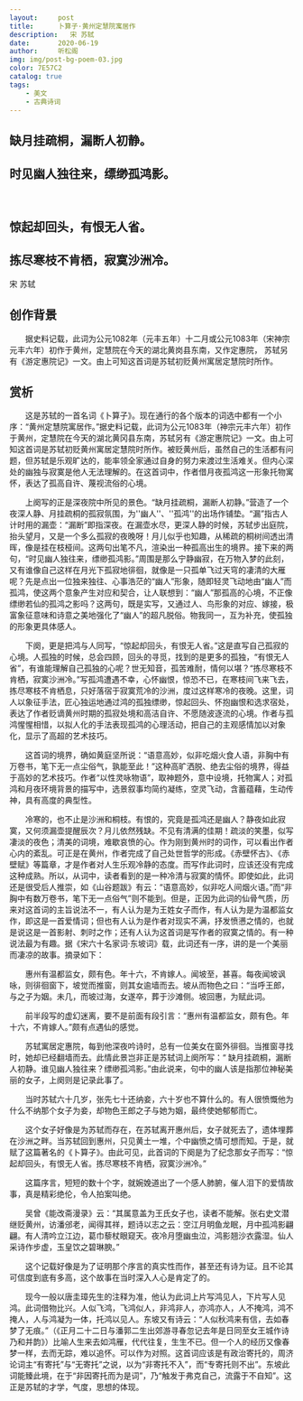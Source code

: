 ```yaml
---
layout:     post
title:      卜算子·黄州定慧院寓居作
description:   宋 苏轼
date:       2020-06-19
author:     听松阁
img: img/post-bg-poem-03.jpg
color: 7E57C2
catalog: true
tags:
    - 美文
    - 古典诗词
---
```


## 缺月挂疏桐，漏断人初静。
## 时见幽人独往来，缥缈孤鸿影。
&nbsp;
## 惊起却回头，有恨无人省。
## 拣尽寒枝不肯栖，寂寞沙洲冷。

宋 苏轼

## 创作背景

　　据史料记载，此词为公元1082年（元丰五年）十二月或公元1083年（宋神宗元丰六年）初作于黄州，定慧院在今天的湖北黄岗县东南，又作定惠院， 苏轼另有《游定惠院记》一文。由上可知这首词是苏轼初贬黄州寓居定慧院时所作。 



## 赏析

　　这是苏轼的一首名词《卜算子》。现在通行的各个版本的词选中都有一个小序：“黄州定慧院寓居作。”据史料记载，此词为公元1083年（神宗元丰六年）初作于黄州，定慧院在今天的湖北黄冈县东南，苏轼另有《游定惠院记》一文。由上可知这首词是苏轼初贬黄州寓居定慧院时所作。被贬黄州后，虽然自己的生活都有问题，但苏轼是乐观旷达的，能率领全家通过自身的努力来渡过生活难关。但内心深处的幽独与寂寞是他人无法理解的。在这首词中，作者借月夜孤鸿这一形象托物寓怀，表达了孤高自许、蔑视流俗的心境。　

　　上阕写的正是深夜院中所见的景色。“缺月挂疏桐，漏断人初静。”营造了一个夜深人静、月挂疏桐的孤寂氛围，为''幽人''、''孤鸿''的出场作铺垫。“漏”指古人计时用的漏壶：“漏断”即指深夜。在漏壶水尽，更深人静的时候，苏轼步出庭院，抬头望月，又是一个多么孤寂的夜晚呀！月儿似乎也知趣，从稀疏的桐树间透出清晖，像是挂在枝桠间。这两句出笔不凡，渲染出一种孤高出生的境界。接下来的两句，“时见幽人独往来，缥缈孤鸿影。”周围是那么宁静幽寂，在万物入梦的此刻，又有谁像自己这样在月光下孤寂地徘徊，就像是一只孤单飞过天穹的凄清的大雁呢？先是点出一位独来独往、心事浩茫的“幽人”形象，随即轻灵飞动地由“幽人”而孤鸿，使这两个意象产生对应和契合，让人联想到：“幽人”那孤高的心境，不正像缥缈若仙的孤鸿之影吗？这两句，既是实写，又通过人、鸟形象的对应、嫁接，极富象征意味和诗意之美地强化了“幽人”的超凡脱俗。物我同一，互为补充，使孤独的形象更具体感人。

　　下阕，更是把鸿与人同写，“惊起却回头，有恨无人省。”这是直写自己孤寂的心境。人孤独的时候，总会四顾，回头的寻觅，找到的是更多的孤独，“有恨无人省”，有谁能理解自己孤独的心呢？世无知音，孤苦难耐，情何以堪？“拣尽寒枝不肯栖，寂寞沙洲冷。”写孤鸿遭遇不幸，心怀幽恨，惊恐不已，在寒枝间飞来飞去，拣尽寒枝不肯栖息，只好落宿于寂寞荒冷的沙洲，度过这样寒冷的夜晚。这里，词人以象征手法，匠心独运地通过鸿的孤独缥缈，惊起回头、怀抱幽恨和选求宿处，表达了作者贬谪黄州时期的孤寂处境和高洁自许、不愿随波逐流的心境。作者与孤鸿惺惺相惜，以拟人化的手法表现孤鸿的心理活动，把自己的主观感情加以对象化，显示了高超的艺术技巧。 　

　　这首词的境界，确如黄庭坚所说：“语意高妙，似非吃烟火食人语，非胸中有万卷书，笔下无一点尘俗气，孰能至此！”这种高旷洒脱、绝去尘俗的境界，得益于高妙的艺术技巧。作者“以性灵咏物语”，取神题外，意中设境，托物寓人；对孤鸿和月夜环境背景的描写中，选景叙事均简约凝练，空灵飞动，含蓄蕴藉，生动传神，具有高度的典型性。

　　冷寒的，也不止是沙洲和桐枝。有恨的，究竟是孤鸿还是幽人？静夜如此寂寞，又何须漏壶提醒辰次？月儿依然残缺。不见有清满的佳期！疏淡的笑墨，似写凄淡的夜色；清美的词境，难歇哀愤的心。作为刚到黄州时的词作，可以看出作者心内的紊乱。可正是在黄州，作者完成了自己处世哲学的形成。《赤壁怀古》、《赤壁赋》等篇章，才是作者对人生乐观冷静的态度。而写作此词时，应该还没有完成这种成熟。所以，从词中，读者看到的是一种冷清与寂寞的情怀。即使如此，此词还是很受后人推崇，如《山谷题跋》有云：“语意高妙，似非吃人间烟火语。”而“非胸中有数万卷书，笔下无一点俗气”则不能到。但是，正因为此词的仙骨气质，历来对这首词的主旨说法不一，有人认为是为王姓女子而作，有人认为是为温都监女作，即这是一首爱情词；但也有人认为是作者对现实不满，抒发愤懑之情的，也就是说这是一首影射、刺时之作；还有人认为这首词是写作者的寂寞之情的。有一种说法最为有趣。据《宋六十名家词·东坡词》载，此词还有一序，讲的是一个美丽而凄凉的故事。摘录如下：

　　惠州有温都监女，颇有色。年十六，不肯嫁人。闻坡至，甚喜。每夜闻坡讽咏，则徘徊窗下，坡觉而推窗，则其女逾墙而去。坡从而物色之曰：“当呼王郎，与之子为姻。未几，而坡过海，女遂卒，葬于沙滩侧。坡回惠，为赋此词。

　　前半段写的虚幻迷离，要不是前面有段引言：“惠州有温都监女，颇有色。年十六，不肯嫁人。”颇有点遇仙的感觉。

　　苏轼寓居定惠院，每到他深夜吟诗时，总有一位美女在窗外徘徊。当推窗寻找时，她却已经翻墙而去。此情此景岂非正是苏轼词上阕所写：“ 缺月挂疏桐，漏断人初静。谁见幽人独往来？缥缈孤鸿影。”由此说来，句中的幽人该是指那位神秘美丽的女子，上阕则是记录此事了。

　　当时苏轼六十几岁，张先七十还纳妾，六十岁也不算什么的。有人很愤慨他为什么不纳那个女子为妾，却物色王郎之子与她为姻，最终使她郁郁而亡。

　　这个女子好像是为苏轼而存在，在苏轼离开惠州后，女子就死去了，遗体埋葬在沙洲之畔。当苏轼回到惠州，只见黄土一堆，个中幽愤之情可想而知。于是，就赋了这篇著名的《卜算子》。由此可见，此首词的下阕是为了纪念那女子而写：“惊起却回头，有恨无人省。拣尽寒枝不肯栖，寂寞沙洲冷。”

　　这篇序言，短短的数十个字，就婉娩道出了一个感人肺腑，催人泪下的爱情故事，真是精彩绝伦，令人拍案叫绝。

　　吴曾《能改斋漫录》云：“其属意盖为王氏女子也，读者不能解。张右史文潜继贬黄州，访潘邠老，闻得其祥，题诗以志之云：空江月明鱼龙眠，月中孤鸿影翩翩。有人清吟立江边，葛巾藜杖眼窥天。夜冷月堕幽虫泣，鸿影翘沙衣露湿。仙人采诗作步虚，玉皇饮之碧琳腴。”

　　这个记载好像是为了证明那个序言的真实性而作，甚至还有诗为证。且不论其可信度到底有多高，这个故事在当时深入人心是肯定了的。

　　现今一般以唐圭璋先生的注释为准，他认为此词上片写鸿见人，下片写人见鸿。此词借物比兴。人似飞鸿，飞鸿似人，非鸿非人，亦鸿亦人，人不掩鸿，鸿不掩人，人与鸿凝为一体，托鸿以见人。东坡又有诗云：“人似秋鸿来有信，去如春梦了无痕。”（《正月二十二日与潘郭二生出郊游寻春忽记去年是日同至女王城作诗乃和并韵》）比喻人生来去如鸿雁，代代往复，生生不已。但一个人的经历又像春梦一样，去而无踪，难以追怀。可以作为对照。这首词应该是有政治寄托的，周济论词主“有寄托”与“无寄托”之说，以为“非寄托不入”，而“专寄托则不出”。东坡此词能臻此境，在于“非因寄托而为是词”，乃“触发于弗克自己，流露于不自知”。这正是苏轼的才学，气度，思想的体现。
